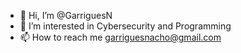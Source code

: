 - 👋 Hi, I’m @GarriguesN
- 👀 I’m interested in Cybersecurity and Programming
- 📫 How to reach me garriguesnacho@gmail.com
